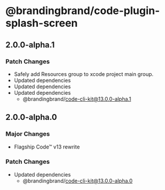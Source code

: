 # @brandingbrand/code-plugin-splash-screen

## 2.0.0-alpha.1

### Patch Changes

- Safely add Resources group to xcode project main group.
- Updated dependencies
- Updated dependencies
- Updated dependencies
  - @brandingbrand/code-cli-kit@13.0.0-alpha.1

## 2.0.0-alpha.0

### Major Changes

- Flagship Code™ v13 rewrite

### Patch Changes

- Updated dependencies
  - @brandingbrand/code-cli-kit@13.0.0-alpha.0
